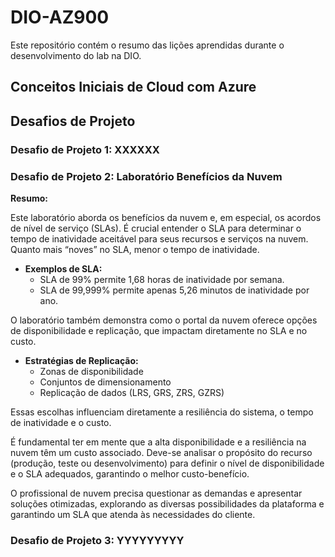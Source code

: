 # DIO-AZ900

Este repositório contém o resumo das lições aprendidas durante o desenvolvimento do lab na DIO.

## Conceitos Iniciais de Cloud com Azure

## Desafios de Projeto

### Desafio de Projeto 1: XXXXXX

### Desafio de Projeto 2: Laboratório Benefícios da Nuvem

**Resumo:**

Este laboratório aborda os benefícios da nuvem e, em especial, os acordos de nível de serviço (SLAs). É crucial entender o SLA para determinar o tempo de inatividade aceitável para seus recursos e serviços na nuvem. Quanto mais “noves” no SLA, menor o tempo de inatividade. 

- **Exemplos de SLA:**
  - SLA de 99% permite 1,68 horas de inatividade por semana.
  - SLA de 99,999% permite apenas 5,26 minutos de inatividade por ano.

O laboratório também demonstra como o portal da nuvem oferece opções de disponibilidade e replicação, que impactam diretamente no SLA e no custo. 

- **Estratégias de Replicação:**
  - Zonas de disponibilidade
  - Conjuntos de dimensionamento
  - Replicação de dados (LRS, GRS, ZRS, GZRS)

Essas escolhas influenciam diretamente a resiliência do sistema, o tempo de inatividade e o custo.

É fundamental ter em mente que a alta disponibilidade e a resiliência na nuvem têm um custo associado. Deve-se analisar o propósito do recurso (produção, teste ou desenvolvimento) para definir o nível de disponibilidade e o SLA adequados, garantindo o melhor custo-benefício.

O profissional de nuvem precisa questionar as demandas e apresentar soluções otimizadas, explorando as diversas possibilidades da plataforma e garantindo um SLA que atenda às necessidades do cliente.

### Desafio de Projeto 3: YYYYYYYYY
